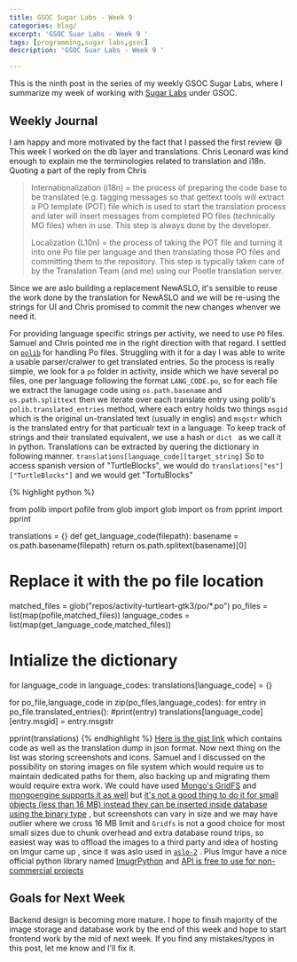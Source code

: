```yaml
---
title: GSOC Sugar Labs - Week 9
categories: blog/
excerpt: 'GSOC Suar Labs - Week 9 '
tags: [programming,sugar labs,gsoc]
description: 'GSOC Suar Labs - Week 9 '

---
```

This is the ninth post in the series of my weekly GSOC Sugar Labs, where I summarize my week of working with [Sugar Labs](https://www.sugarlabs.org) under GSOC.

## Weekly Journal 

I am happy and more motivated by the fact that I passed the first review :smile:
This week I worked on the db layer and translations. Chris Leonard was kind enough to explain me the terminologies related to translation and i18n. Quoting a part of the reply from Chris 
<blockquote>
  Internationalization (i18n) = the process of preparing the code base
to be translated (e.g. tagging messages so that gettext tools will
extract a PO template (POT) file which is used to start the
translation process and later will insert messages from completed PO
files (technically MO files) when in use.  This step is always done by
the developer.

Localization (L10n) = the process of taking the POT file and turning
it into one Po file per language and then translating those PO files
and committing them to the repository.  This step is typically taken
care of by the Translation Team (and me) using our Pootle translation
server.
</blockquote>
Since we are aslo building a replacement NewASLO, it's sensible to reuse the work done by the translation for NewASLO and we will be re-using the strings for UI and Chris promised to commit the new changes whenver we need it.

For providing language specific strings per activity, we need to use `PO` files. Samuel and Chris pointed me in the right direction with that regard. I settled on [`polib`](http://polib.readthedocs.io/en/latest/quickstart.html) for handling Po files.
Struggling with it for a day I was able to write a usable parser/cralwer to get translated entries. 
So the process is really simple, we look for a `po` folder in activity, inside which we have several po files, one per language following the format `LANG_CODE.po`, so for each file we extract the lanugage code using `os.path.basename` and `os.path.splittext` then we iterate over each translate entry using polib's `polib.translated_entries` method, where each entry holds two things `msgid` which is the original un-translated text (usually in englis) and `msgstr` which is the translated entry for that particualr text in a language. To keep track of strings and their translated equivalent, we use a hash or `dict ` as we call it in python. 
Translations can be extracted by quering the dictionary in following manner.
`translations[language_code][target_string]`
So to access spanish version of "TurtleBlocks", we would do 
`translations["es"]["TurtleBlocks"]` and we would get "TortuBlocks" 

{% highlight python %}

from polib import pofile
from glob import glob
import os
from pprint import pprint


translations = {}
def get_language_code(filepath):
    basename = os.path.basename(filepath)
    return os.path.splitext(basename)[0]

# Replace it with the po file location

matched_files = glob("repos/activity-turtleart-gtk3/po/*.po")
po_files = list(map(pofile,matched_files))
language_codes = list(map(get_language_code,matched_files))

# Intialize the dictionary
for language_code in language_codes:
    translations[language_code] = {}

for po_file,language_code in zip(po_files,language_codes):
    for entry in po_file.translated_entries():
        #print(entry)
        translations[language_code][entry.msgid] = entry.msgstr


pprint(translations)
{% endhighlight %}
[Here is the gist link](https://gist.github.com/jatindhankhar/d450d86755a39909909c31cece65cc90) which contains code as well as the translation dump in json format.
Now next thing on the list was storing screenshots and icons. Samuel and I discussed on the possibility on storing images on file system which would require us to maintain dedicated paths for them, also backing up and migrating them would require extra work. We could have used [Mongo's GridFS](https://docs.mongodb.com/manual/core/gridfs/) and [mongoengine supports it as well](http://docs.mongoengine.org/guide/gridfs.html) but [it's not a good thing to do it for small objects (less than 16 MB) instead they can be inserted inside database using the binary type](https://docs.mongodb.com/manual/core/gridfs/#when-to-use-gridfs) , but screenshots can vary in size and we may have outlier where we cross 16 MB limit and `Gridfs` is not a good choice for most small sizes due to chunk overhead and extra database round trips, so easiest way was to offload the images to a third party and idea of hosting on Imgur came up , since it was aslo used in [`aslo-2`](https://github.com/sugarlabs/browse-activity/blob/master/activity/activity.info#L22)
. Plus Imgur have a nice official python library named [ImugrPython](https://github.com/Imgur/imgurpython) and [API is free to use for non-commercial projects](https://api.imgur.com/#freeusage)


## Goals for Next Week

Backend design is becoming more mature. I hope to finsih majority of the image storage and database work by the end of this week and hope to start frontend work by the mid of next week. If you find any mistakes/typos in this post, let me know and I'll fix it. 


